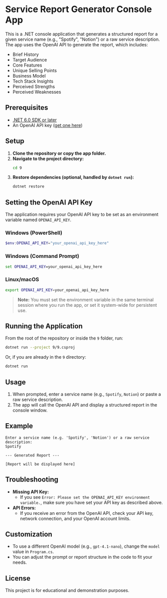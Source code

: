 # Service Report Generator Console App

This is a .NET console application that generates a structured report for a given service name (e.g., "Spotify", "Notion") or a raw service description. The app uses the OpenAI API to generate the report, which includes:

- Brief History
- Target Audience
- Core Features
- Unique Selling Points
- Business Model
- Tech Stack Insights
- Perceived Strengths
- Perceived Weaknesses

## Prerequisites

- [.NET 6.0 SDK or later](https://dotnet.microsoft.com/download)
- An OpenAI API key ([get one here](https://platform.openai.com/account/api-keys))

## Setup

1. **Clone the repository or copy the app folder.**
2. **Navigate to the project directory:**
   ```sh
   cd 9
   ```
3. **Restore dependencies (optional, handled by `dotnet run`):**
   ```sh
   dotnet restore
   ```

## Setting the OpenAI API Key

The application requires your OpenAI API key to be set as an environment variable named `OPENAI_API_KEY`.

### Windows (PowerShell)
```powershell
$env:OPENAI_API_KEY="your_openai_api_key_here"
```

### Windows (Command Prompt)
```cmd
set OPENAI_API_KEY=your_openai_api_key_here
```

### Linux/macOS
```sh
export OPENAI_API_KEY=your_openai_api_key_here
```

> **Note:** You must set the environment variable in the same terminal session where you run the app, or set it system-wide for persistent use.

## Running the Application

From the root of the repository or inside the `9` folder, run:

```sh
dotnet run --project 9/9.csproj
```

Or, if you are already in the `9` directory:

```sh
dotnet run
```

## Usage

1. When prompted, enter a service name (e.g., `Spotify`, `Notion`) or paste a raw service description.
2. The app will call the OpenAI API and display a structured report in the console window.

## Example

```
Enter a service name (e.g. 'Spotify', 'Notion') or a raw service description:
Spotify

--- Generated Report ---

[Report will be displayed here]
```

## Troubleshooting

- **Missing API Key:**
  - If you see `Error: Please set the OPENAI_API_KEY environment variable.`, make sure you have set your API key as described above.
- **API Errors:**
  - If you receive an error from the OpenAI API, check your API key, network connection, and your OpenAI account limits.

## Customization

- To use a different OpenAI model (e.g., `gpt-4.1-nano`), change the `model` value in `Program.cs`.
- You can adjust the prompt or report structure in the code to fit your needs.

## License

This project is for educational and demonstration purposes. 